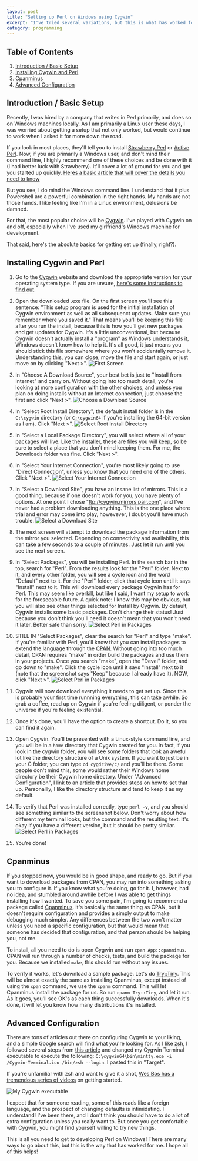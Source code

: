 ```yaml
---
layout: post
title: "Setting up Perl on Windows using Cygwin"
excerpt: "I've tried several variations, but this is what has worked for me."
category: programming
---
```

## Table of Contents
1. [Introduction / Basic Setup](#intro)
1. [Installing Cygwin and Perl](#cygwin)
1. [Cpanminus](#cpanminus)
1. [Advanced Configuration](#advanced)

## <a name="intro"></a>Introduction / Basic Setup

Recently, I was hired by a company that writes in Perl primarily, and does so on
Windows machines locally. As I am primarily a Linux user these days, I was
worried about getting a setup that not only worked, but would continue to work
when I asked it for more down the road.

If you look in most places, they'll tell you to install
[Strawberry Perl](http://strawberryperl.com/) or
[Active Perl](http://www.activestate.com/activeperl). Now, if you are primarily
a Windows user, and don't mind their command line, I highly recommend one of
these choices and be done with it (I had better luck with Strawberry). It'll
cover a lot of ground for you and get you started up quickly.
[Heres a basic article that will cover the details you need to know](http://learn.perl.org/installing/windows.html)

But you see, I do mind the Windows command line. I understand that it plus
Powershell are a powerful combination in the right hands. My hands are not those
hands. I like feeling like I'm in a Linux environment, delusions be damned.

For that, the most popular choice will be [Cygwin](https://www.cygwin.com/). I've
played with Cygwin on and off, especially when I've used my girlfriend's Windows
machine for development.

That said, here's the absolute basics for getting set up (finally, right?).

## <a name="cygwin"></a>Installing Cygwin and Perl

1. Go to the [Cygwin](https://cygwin.com/install.html) website and download the
appropriate version for your operating system type. If you are unsure,
[here's some instructions to find out](http://windows.microsoft.com/en-us/windows/32-bit-and-64-bit-windows#1TC=windows-7).
2. Open the downloaded .exe file. On the first screen you'll see this sentence:
"This setup program is used for the initial installation of Cygwin environment
as well as all subsequenct updates. Make sure you remember where you saved it."
That means you'll be keeping this file after you run the install, because this
is how you'll get new packages and get updates for Cygwin. It's a little
unconventional, but because Cygwin doesn't actually install a "program" as
Windows understands it, Windows doesn't know how to help it. It's all good, it
just means you should stick this file somewhere where you won't accidentally
remove it. Understanding this, you can close, move the file and start again, or
just move on by clicking "Next >".
![First Screen](/img/cygwin01.png)

3. In "Choose A Download Source", your best bet is just to "Install from
Internet" and carry on. Without going into too much detail, you're looking at
more configuration with the other choices, and unless you plan on doing installs
without an Internet connection, just choose the first and click "Next >".
![Choose a Download Source](/img/cygwin02.png)

4. In "Select Root Install Directory", the default install folder is in the
`C:\cygwin` directory (or `C:\cygwin64` if you're installing the 64-bit version
as I am). Click "Next >".
![Select Root Install Directory](/img/cygwin03.png)

5. In "Select a Local Package Directory", you will select where all of your
packages will live. Like the installer, these are files you will keep, so be
sure to select a place that you don't mind keeping them. For me, the Downloads
folder was fine. Click "Next >".

6. In "Select Your Internet Connection", you're most likely going to use
"Direct Connection", unless you know that you need one of the others. Click "Next >".
![Select Your Internet Connection](/img/cygwin04.png)

7. In "Select a Download Site", you have an insane list of mirrors. This is a good
thing, because if one doesn't work for you, you have plenty of options. At one
point I chose "ftp://cygwin.mirrors.pair.com", and I've never had a problem
downloading anything. This is the one place where trial and error may come into
play, howevever, I doubt you'll have much trouble.
![Select a Download Site](/img/cygwin05.png)

8. The next screen will attempt to download the package information from the
mirror you selected. Depending on connectivity and availability, this can take
a few seconds to a couple of minutes. Just let it run until you see the next
screen.

9. In "Select Packages", you will be installing Perl. In the search bar in the
top, search for "Perl". From the results look for the "Perl" folder. Next to it,
and every other folder, you will see a cycle icon and the word "Default" next to
it. For the "Perl" folder, click that cycle icon until it says "Install" next to
it. This will download every package Cygwin has for Perl. This may seem like
overkill, but like I said, I want my setup to work for the foreseeable future. A
quick note: I know this may be obvious, but you will also see other things selected
for Install by Cygwin. By default, Cygwin installs some basic packages. Don't
change their status! Just because you don't think you'll need it doesn't mean
that you won't need it later. Better safe than sorry.
![Select Perl in Packages](/img/cygwin06.png)

10. STILL IN "Select Packages", clear the search for "Perl" and type "make". If
you're familiar with Perl, you'll know that you can install packages to extend
the language through the [CPAN](http://www.cpan.org/). Without going into too
much detail, CPAN requires "make" in order build the packages and use them in
your projects. Once you search "make", open the "Devel" folder, and go down to
"make". Click the cycle icon until it says "Install" next to it (note that the
screenshot says "Keep" because I already have it). NOW, click "Next >".
![Select Perl in Packages](/img/cygwin07.png)

11. Cygwin will now download everything it needs to get set up. Since this is
probably your first time runnning everything, this can take awhile. So grab a
coffee, read up on Cygwin if you're feeling diligent, or ponder the universe
if you're feeling existential.

12. Once it's done, you'll have the option to create a shortcut. Do it, so you
can find it again.

13. Open Cygwin. You'll be presented with a Linux-style command line, and you
will be in a `home` directory that Cygwin created for you. In fact, if you look
in the cygwin folder, you will see some folders that look an aweful lot like
the directory structure of a Unix system. If you want to just be in your C folder,
you can type `cd cygdrive/c/` and you'll be there. Some people don't mind this,
some would rather their Windows home directory be their Cygwin home directory.
Under "Advanced Configuration", I link to an article that provides steps on how
to set that up. Personallly, I like the directory structure and tend to keep it
as my default.

14. To verify that Perl was installed correctly, type `perl -v`, and you should
see something similar to the screenshot below. Don't worry about how different
my terminal looks, but the command and the resulting text. It's okay if you
have a different version, but it should be pretty similar.
![Select Perl in Packages](/img/cygwin08.png)

15. You're done!

## <a name="cpanminus"></a> Cpanminus
If you stopped now, you would be in good shape, and ready to go. But if you want
to download packages from CPAN, you may run into something asking you to configure
it. If you know what you're doing, go for it. I, however, had no idea, and
stumbled around awhile before I was able to get things installing how I wanted.
To save you some pain, I'm going to recommend a package called [Cpanminus](http://search.cpan.org/~miyagawa/App-cpanminus-1.7040/lib/App/cpanminus.pm). It's basically the same thing as CPAN,
but it doesn't require configuration and provides a simply output to make
debugging much simpler. Any differences between the two won't matter unless you
need a specific configuration, but that would mean that someone has decided
that configuration, and that person should be helping you, not me.

To install, all you need to do is open Cygwin and run `cpan App::cpanminus`.
CPAN will run through a number of checks, tests, and build the package for you.
Because we installed `make`, this should run without any issues.

To verify it works, let's download a sample package. Let's do [Try::Tiny](http://search.cpan.org/~ether/Try-Tiny-0.24/lib/Try/Tiny.pm). This will be almost exactly the same as installing Cpanminus,
except instead of using the `cpan` command, we use the `cpanm` command. This
will let Cpanminus install the package for us. So run `cpanm Try::Tiny`, and
let it run. As it goes, you'll see OK's as each thing successfully downloads.
When it's done, it will let you know how many distributions it's installed.

## <a name="advanced"></a>Advanced Configuration

There are tons of articles out there on configuring
Cygwin to your liking, and a simple Google search will find what you're looking
for. As I like [zsh](http://ohmyz.sh/), I followed several steps from
[this article](https://www.4thinker.com/cygwin-setup.html) and changed my
Cygwin Terminal executable to execute the following:
`C:\cygwin64\bin\mintty.exe -i /Cygwin-Terminal.ico /bin/zsh --login`. I pasted
this in "Target".

If you're unfamiliar with zsh and want to give it a shot,
[Wes Bos has a tremendous series of videos](http://commandlinepoweruser.com/) on
getting started.

![My Cygwin executable](/img/cygwin-exe.png)

I expect that for someone reading, some of this reads like a foreign language,
and the prospect of changing defaults is intimidating. I understand! I've been
there, and I don't think you should have to do a lot of extra configuration
unless you really want to. But once you get confortable with Cygwin, you might
find yourself willing to try new things.

This is all you need to get to developing Perl on Windows! There are many ways
to go about this, but this is the way that has worked for me. I hope all of this
helps!